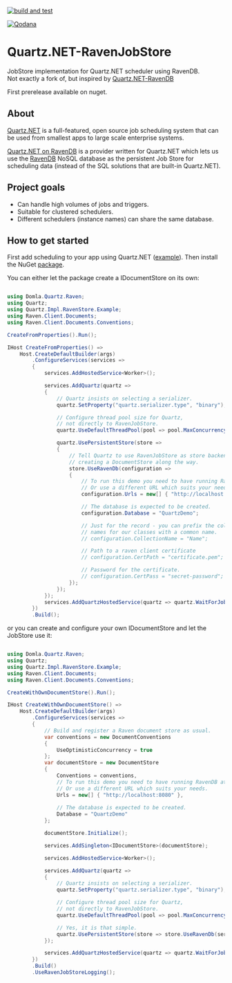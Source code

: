 [![build and test](https://github.com/JezhikLaas/quartznet-RavenJobStore/actions/workflows/build-and-test.yml/badge.svg)](https://github.com/JezhikLaas/quartznet-RavenJobStore/actions/workflows/build-and-test.yml)

[![Qodana](https://github.com/JezhikLaas/quartznet-RavenJobStore/actions/workflows/code_quality.yml/badge.svg)](https://github.com/JezhikLaas/quartznet-RavenJobStore/actions/workflows/code_quality.yml)


# Quartz.NET-RavenJobStore
JobStore implementation for Quartz.NET scheduler using RavenDB.<br>
Not exactly a fork of, but inspired by [Quartz.NET-RavenDB](https://github.com/ravendb/quartznet-RavenDB)

First prerelease available on nuget.

## About

[Quartz.NET](https://github.com/quartznet/quartznet) is a full-featured, open source job scheduling system that can be used from smallest apps to large scale enterprise systems.

[Quartz.NET on RavenDB](https://github.com/JezhikLaas/quartznet-RavenJobStore) is a provider written for Quartz.NET which lets us use the [RavenDB](https://ravendb.net/features) NoSQL database as the persistent Job Store for scheduling data (instead of the SQL solutions that are built-in Quartz.NET).

## Project goals
* Can handle high volumes of jobs and triggers.
* Suitable for clustered schedulers.
* Different schedulers (instance names) can share the same database.

## How to get started
First add scheduling to your app using Quartz.NET ([example](http://www.quartz-scheduler.net/documentation/quartz-2.x/quick-start.html)).
Then install the NuGet [package](https://www.nuget.org/packages/Domla.Quartz.RavenJobStore/).

You can either let the package create a IDocumentStore on its own:

```csharp

using Domla.Quartz.Raven;
using Quartz;
using Quartz.Impl.RavenStore.Example;
using Raven.Client.Documents;
using Raven.Client.Documents.Conventions;

CreateFromProperties().Run();

IHost CreateFromProperties() =>
    Host.CreateDefaultBuilder(args)
        .ConfigureServices(services =>
        {
            services.AddHostedService<Worker>();

            services.AddQuartz(quartz =>
            {
                // Quartz insists on selecting a serializer. 
                quartz.SetProperty("quartz.serializer.type", "binary");

                // Configure thread pool size for Quartz,
                // not directly to RavenJobStore.
                quartz.UseDefaultThreadPool(pool => pool.MaxConcurrency = 10);

                quartz.UsePersistentStore(store =>
                {
                    // Tell Quartz to use RavenJobStore as store backend,
                    // creating a DocumentStore along the way.
                    store.UseRavenDb(configuration =>
                    {
                        // To run this demo you need to have running RavenDB at http://localhost:8080.
                        // Or use a different URL which suits your needs.
                        configuration.Urls = new[] { "http://localhost:8080" };

                        // The database is expected to be created.
                        configuration.Database = "QuartzDemo";

                        // Just for the record - you can prefix the collection 
                        // names for our classes with a common name.
                        // configuration.CollectionName = "Name";

                        // Path to a raven client certificate
                        // configuration.CertPath = "certificate.pem";

                        // Password for the certificate.
                        // configuration.CertPass = "secret-password";
                    });
                });
            });
            services.AddQuartzHostedService(quartz => quartz.WaitForJobsToComplete = true);
        })
        .Build();

```

or you can create and configure your own IDocumentStore and let the JobStore use it:

```csharp

using Domla.Quartz.Raven;
using Quartz;
using Quartz.Impl.RavenStore.Example;
using Raven.Client.Documents;
using Raven.Client.Documents.Conventions;

CreateWithOwnDocumentStore().Run();

IHost CreateWithOwnDocumentStore() =>
    Host.CreateDefaultBuilder(args)
        .ConfigureServices(services =>
        {
            // Build and register a Raven document store as usual.
            var conventions = new DocumentConventions
            {
                UseOptimisticConcurrency = true
            };
            var documentStore = new DocumentStore
            {
                Conventions = conventions,
                // To run this demo you need to have running RavenDB at http://localhost:8080.
                // Or use a different URL which suits your needs.
                Urls = new[] { "http://localhost:8080" },
                    
                // The database is expected to be created.
                Database = "QuartzDemo"
            };

            documentStore.Initialize();

            services.AddSingleton<IDocumentStore>(documentStore);

            services.AddHostedService<Worker>();

            services.AddQuartz(quartz =>
            {
                // Quartz insists on selecting a serializer. 
                quartz.SetProperty("quartz.serializer.type", "binary");

                // Configure thread pool size for Quartz,
                // not directly to RavenJobStore.
                quartz.UseDefaultThreadPool(pool => pool.MaxConcurrency = 10);

                // Yes, it is that simple.
                quartz.UsePersistentStore(store => store.UseRavenDb(services));
            });

            services.AddQuartzHostedService(quartz => quartz.WaitForJobsToComplete = true);
        })
        .Build()
        .UseRavenJobStoreLogging();

```
